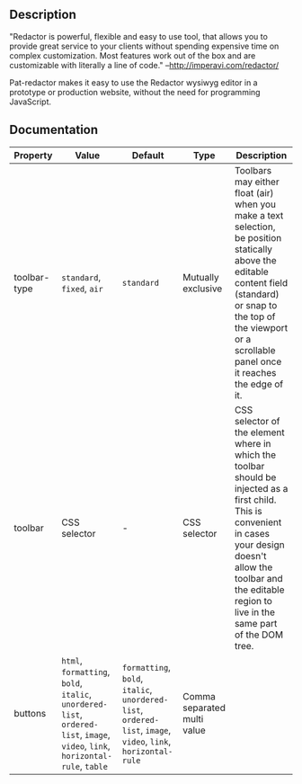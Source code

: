 ## Description

"Redactor is powerful, flexible and easy to use tool, that allows you to provide great service to your clients without spending expensive time on complex customization. Most features work out of the box and are customizable with literally a line of code." –http://imperavi.com/redactor/

Pat-redactor makes it easy to use the Redactor wysiwyg editor in a prototype or production website, without the need for programming JavaScript.

## Documentation

Property | Value | Default | Type | Description
---------|-------|---------|------|------------
toolbar-type | `standard`, `fixed`, `air` | `standard` | Mutually exclusive | Toolbars may either float (air) when you make a text selection, be position statically above the editable content field (standard) or snap to the top of the viewport or a scrollable panel once it reaches the edge of it.
toolbar | CSS selector | - | CSS selector | CSS selector of the element where in which the toolbar should be injected as a first child. This is convenient in cases your design doesn't allow the toolbar and the editable region to live in the same part of the DOM tree.
buttons | `html`, `formatting`, `bold`, `italic`, `unordered-list`, `ordered-list`, `image`, `video`, `link`, `horizontal-rule`, `table` | `formatting`, `bold`, `italic`, `unordered-list`, `ordered-list`, `image`, `video`, `link`, `horizontal-rule` | Comma separated multi value
